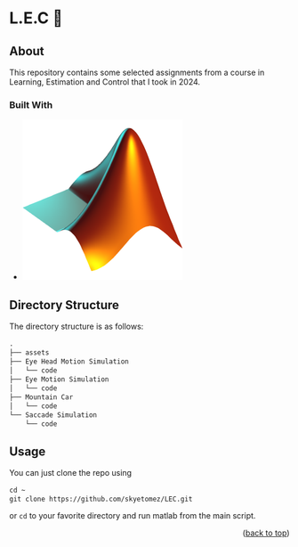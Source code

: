 # L.E.C  👋

## About 

This repository contains some selected assignments from a course in Learning, Estimation and Control that I took in 2024.

### Built With


* [![MATLAB][MATLAB]][Matlab-url]


## Directory Structure

The directory structure is as follows:

```
.
├── assets
├── Eye Head Motion Simulation
│   └── code
├── Eye Motion Simulation
│   └── code
├── Mountain Car
│   └── code
└── Saccade Simulation
    └── code

```

## Usage

You can just clone the repo using 

```
cd ~
git clone https://github.com/skyetomez/LEC.git
```
or `cd` to your favorite directory and run matlab from the main script.

<p align="right">(<a href="#readme-top">back to top</a>)</p>



[Matlab-url]: https://www.mathworks.com/products/matlab.html
[MATLAB]: assets/matlab.png
